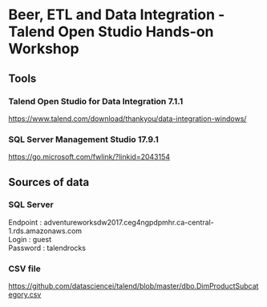 # Beer, ETL and Data Integration - Talend Open Studio Hands-on Workshop

## Tools

### Talend Open Studio for Data Integration 7.1.1
https://www.talend.com/download/thankyou/data-integration-windows/

### SQL Server Management Studio 17.9.1
https://go.microsoft.com/fwlink/?linkid=2043154

## Sources of data

### SQL Server

Endpoint : adventureworksdw2017.ceg4ngpdpmhr.ca-central-1.rds.amazonaws.com  
Login : guest  
Password : talendrocks  

### CSV file

https://github.com/datasciencei/talend/blob/master/dbo.DimProductSubcategory.csv

